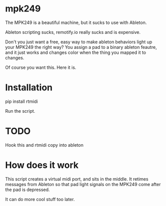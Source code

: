 # mpk249
The MPK249 is a beautiful machine, but it sucks to use with Ableton.

Ableton scripting sucks, remotify.io really sucks and is expensive.

Don't you just want a free, easy way to make ableton behaviors light up your MPK249 the right way?
You assign a pad to a binary ableton feautre, and it just works and changes color when the thing you mapped it to changes.

Of course you want this. Here it is.

# Installation
pip install rtmidi

Run the script.

# TODO
Hook this and rtmidi copy into ableton 

# How does it work
This script creates a virtual midi port, and sits in the middle. It retimes messages from Ableton so that pad light signals on the MPK249 come after the pad is depressed.

It can do more cool stuff too later. 
